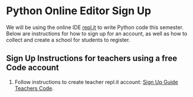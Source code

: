 # Python Online Editor Sign Up
We will be using the online IDE [repl.it](https://repl.it) to write Python code this semester.  Below are instructions for how to sign up for an account, as well as how to collect and create a school for students to register.

## Sign Up Instructions for teachers using a free Code account
1. Follow instructions to create teacher repl.it account: [Sign Up Guide Teachers Code].

[Sign Up Guide Teachers Code]:https://github.com/TEALSK12/2nd-semester-introduction-to-computer-science/raw/master/units/1_unit/replit_teacher.docx
